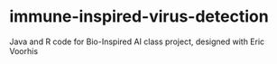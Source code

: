 # immune-inspired-virus-detection
Java and R code for Bio-Inspired AI class project, designed with Eric Voorhis
